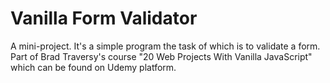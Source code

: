 # Vanilla Form Validator

A mini-project. It's a simple program the task of which is to validate a form.
Part of Brad Traversy's course "20 Web Projects With Vanilla JavaScript" which can be found on Udemy platform.
